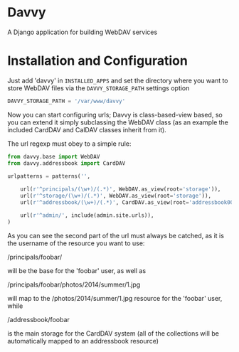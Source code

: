 Davvy
=====

A Django application for building WebDAV services

Installation and Configuration
==============================

Just add 'davvy' in `INSTALLED_APPS` and set the directory where you want to store WebDAV files via the `DAVVY_STORAGE_PATH` settings option

```py
DAVVY_STORAGE_PATH = '/var/www/davvy'
```

Now you can start configuring urls; Davvy is class-based-view based, so you can extend it simply subclassing the WebDAV class (as an example the included CardDAV and CalDAV classes inherit from it).

The url regexp must obey to a simple rule:

```py
from davvy.base import WebDAV
from davvy.addressbook import CardDAV

urlpatterns = patterns('',
   
    url(r'^principals/(\w+)/(.*)', WebDAV.as_view(root='storage')),
    url(r'^storage/(\w+)/(.*)', WebDAV.as_view(root='storage')),
    url(r'^addressbook/(\w+)/(.*)', CardDAV.as_view(root='addressbook001')),

    url(r'^admin/', include(admin.site.urls)),
)
```

As you can see the second part of the url must always be catched, as it is the username of the resource you want to use:

/principals/foobar/

will be the base for the 'foobar' user, as well as

/principals/foobar/photos/2014/summer/1.jpg

will map to the /photos/2014/summer/1.jpg resource for the 'foobar' user, while

/addressbook/foobar

is the main storage for the CardDAV system (all of the collections will be automatically mapped to an addressbook resource)
